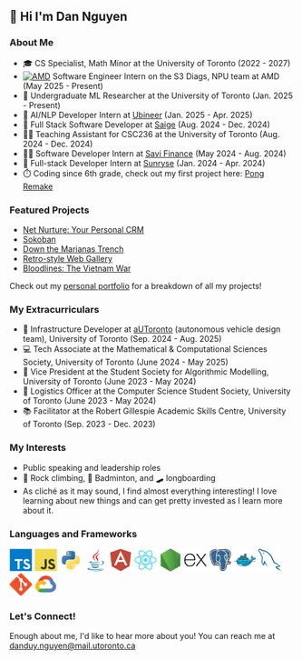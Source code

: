 ## 👋 Hi I'm Dan Nguyen

### About Me
- 🎓 CS Specialist, Math Minor at the University of Toronto (2022 - 2027)
- <a href="https://emoji.gg/emoji/9567-amd"><img src="https://cdn3.emoji.gg/emojis/9567-amd.png" width="20px" height="20px" alt="AMD"></a> Software Engineer Intern on the S3 Diags, NPU team at AMD (May 2025 - Present)
- 🔬 Undergraduate ML Researcher at the University of Toronto (Jan. 2025 - Present)
- 💸 AI/NLP Developer Intern at [Ubineer](https://ubineer.com/) (Jan. 2025 - Apr. 2025)
- 💼 Full Stack Software Developer at [Saige](https://www.realsaige.com/) (Aug. 2024 - Dec. 2024)
- 👨‍🏫 Teaching Assistant for CSC236 at the University of Toronto (Aug. 2024 - Dec. 2024)
- 🧑‍💻 Software Developer Intern at [Savi Finance](https://financesavi.com/) (May 2024 - Aug. 2024)
- 🧠 Full-stack Developer Intern at [Sunryse](https://www.linkedin.com/company/sunryseapp) (Jan. 2024 - Apr. 2024)
- ⏱️ Coding since 6th grade, check out my first project here: [Pong Remake](https://github.com/nuhgooyin/Pong-Game)

### Featured Projects
- [Net Nurture: Your Personal CRM](https://github.com/nuhgooyin/net-nurture)
- [Sokoban](https://github.com/nuhgooyin/sokoban)
- [Down the Marianas Trench](https://github.com/nuhgooyin/Down-The-Marianas-Trench)
- [Retro-style Web Gallery](https://github.com/nuhgooyin/Retro-Style-Gallery)
- [Bloodlines: The Vietnam War](https://github.com/nuhgooyin/Bloodlines-The-Vietnam-War)

Check out my [personal portfolio](https://nuhgooy.in/) for a breakdown of all my projects!

### My Extracurriculars
- 🚗 Infrastructure Developer at [aUToronto](https://www.autodrive.utoronto.ca/) (autonomous vehicle design team), University of Toronto (Sep. 2024 - Aug. 2025)
- 💻 Tech Associate at the Mathematical & Computational Sciences Society, University of Toronto (June 2024 - May 2025)
- 🎤 Vice President at the Student Society for Algorithmic Modelling, University of Toronto (June 2023 - May 2024)
- 🎉 Logistics Officer at the Computer Science Student Society, University of Toronto (June 2023 - May 2024)
- 📚 Facilitator at the Robert Gillespie Academic Skills Centre, University of Toronto (Sep. 2023 - Dec. 2023)

### My Interests
- Public speaking and leadership roles
- 🧗 Rock climbing, 🏸 Badminton, and 🛹 longboarding
- As cliché as it may sound, I find almost everything interesting! I love learning about new things and can get pretty invested as I learn more about it.

### Languages and Frameworks
<code><img height="40" src="https://raw.githubusercontent.com/devicons/devicon/master/icons/typescript/typescript-original.svg"></code>
<code><img height="40" src="https://raw.githubusercontent.com/devicons/devicon/master/icons/javascript/javascript-original.svg"></code>
<code><img height="40" src="https://raw.githubusercontent.com/devicons/devicon/master/icons/python/python-original.svg"></code>
<code><img height="40" src="https://raw.githubusercontent.com/devicons/devicon/master/icons/java/java-original.svg"></code>
<code><img height="40" src="https://raw.githubusercontent.com/devicons/devicon/master/icons/angularjs/angularjs-plain.svg"></code>
<code><img height="40" src="https://raw.githubusercontent.com/devicons/devicon/master/icons/react/react-original.svg"></code>
<code><img height="40" src="https://raw.githubusercontent.com/devicons/devicon/master/icons/nodejs/nodejs-original.svg"></code>
<code><img height="40" src="https://raw.githubusercontent.com/devicons/devicon/master/icons/express/express-original.svg"></code>
<code><img height="40" src="https://raw.githubusercontent.com/devicons/devicon/master/icons/postgresql/postgresql-original.svg"></code>
<code><img height="40" src="https://raw.githubusercontent.com/devicons/devicon/master/icons/docker/docker-original.svg"></code>
<code><img height="40" src="https://raw.githubusercontent.com/devicons/devicon/master/icons/mysql/mysql-original.svg"></code>
<code><img height="40" src="https://raw.githubusercontent.com/devicons/devicon/master/icons/git/git-original.svg"></code>
<code><img height="40" src="https://raw.githubusercontent.com/devicons/devicon/master/icons/googlecloud/googlecloud-original.svg"></code>

### Let's Connect!
Enough about me, I'd like to hear more about you! You can reach me at [danduy.nguyen@mail.utoronto.ca](danduy.nguyen@mail.utoronto.ca)
